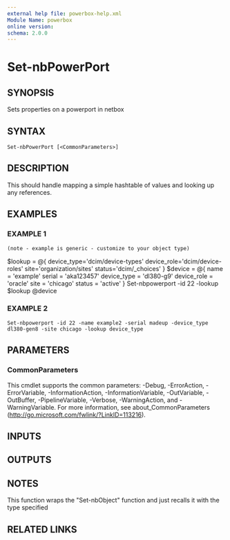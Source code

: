 ```yaml
---
external help file: powerbox-help.xml
Module Name: powerbox
online version:
schema: 2.0.0
---
```


# Set-nbPowerPort

## SYNOPSIS
Sets properties on a powerport in netbox

## SYNTAX

```
Set-nbPowerPort [<CommonParameters>]
```

## DESCRIPTION
This should handle mapping a simple hashtable of values and looking up any references.

## EXAMPLES

### EXAMPLE 1
```
(note - example is generic - customize to your object type)
```

$lookup = @{
    device_type='dcim/device-types'
    device_role='dcim/device-roles'
    site='organization/sites'
    status='dcim/_choices'
}
$device = @{
    name = 'example'
    serial = 'aka123457'
    device_type = 'dl380-g9'
    device_role = 'oracle'
    site = 'chicago'
    status = 'active'
}
Set-nbpowerport -id 22 -lookup $lookup @device

### EXAMPLE 2
```
Set-nbpowerport -id 22 -name example2 -serial madeup -device_type dl380-gen8 -site chicago -lookup device_type
```

## PARAMETERS

### CommonParameters
This cmdlet supports the common parameters: -Debug, -ErrorAction, -ErrorVariable, -InformationAction, -InformationVariable, -OutVariable, -OutBuffer, -PipelineVariable, -Verbose, -WarningAction, and -WarningVariable. For more information, see about_CommonParameters (http://go.microsoft.com/fwlink/?LinkID=113216).

## INPUTS

## OUTPUTS

## NOTES
This function wraps the "Set-nbObject" function and just recalls it with the type specified

## RELATED LINKS
